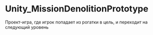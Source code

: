 # Unity_MissionDenolitionPrototype
Проект-игра, где игрок попадает из рогатки в цель, и переходит на следующий уровень
